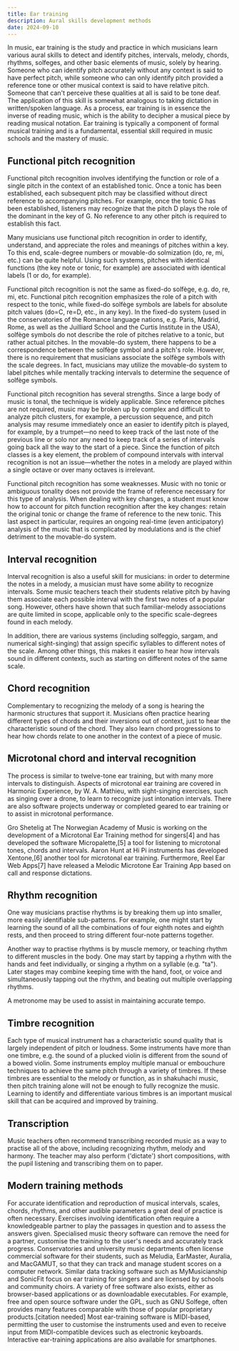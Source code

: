 ```yaml
---
title: Ear training
description: Aural skills development methods
date: 2024-09-10
---
```


In music, ear training is the study and practice in which musicians learn various aural skills to detect and identify pitches, intervals, melody, chords, rhythms, solfeges, and other basic elements of music, solely by hearing. Someone who can identify pitch accurately without any context is said to have perfect pitch, while someone who can only identify pitch provided a reference tone or other musical context is said to have relative pitch. Someone that can't perceive these qualities at all is said to be tone deaf. The application of this skill is somewhat analogous to taking dictation in written/spoken language. As a process, ear training is in essence the inverse of reading music, which is the ability to decipher a musical piece by reading musical notation. Ear training is typically a component of formal musical training and is a fundamental, essential skill required in music schools and the mastery of music.

## Functional pitch recognition

Functional pitch recognition involves identifying the function or role of a single pitch in the context of an established tonic. Once a tonic has been established, each subsequent pitch may be classified without direct reference to accompanying pitches. For example, once the tonic G has been established, listeners may recognize that the pitch D plays the role of the dominant in the key of G. No reference to any other pitch is required to establish this fact.

Many musicians use functional pitch recognition in order to identify, understand, and appreciate the roles and meanings of pitches within a key. To this end, scale-degree numbers or movable-do solmization (do, re, mi, etc.) can be quite helpful. Using such systems, pitches with identical functions (the key note or tonic, for example) are associated with identical labels (1 or do, for example).

Functional pitch recognition is not the same as fixed-do solfège, e.g. do, re, mi, etc. Functional pitch recognition emphasizes the role of a pitch with respect to the tonic, while fixed-do solfège symbols are labels for absolute pitch values (do=C, re=D, etc., in any key). In the fixed-do system (used in the conservatories of the Romance language nations, e.g. Paris, Madrid, Rome, as well as the Juilliard School and the Curtis Institute in the USA), solfège symbols do not describe the role of pitches relative to a tonic, but rather actual pitches. In the movable-do system, there happens to be a correspondence between the solfège symbol and a pitch's role. However, there is no requirement that musicians associate the solfège symbols with the scale degrees. In fact, musicians may utilize the movable-do system to label pitches while mentally tracking intervals to determine the sequence of solfège symbols.

Functional pitch recognition has several strengths. Since a large body of music is tonal, the technique is widely applicable. Since reference pitches are not required, music may be broken up by complex and difficult to analyze pitch clusters, for example, a percussion sequence, and pitch analysis may resume immediately once an easier to identify pitch is played, for example, by a trumpet—no need to keep track of the last note of the previous line or solo nor any need to keep track of a series of intervals going back all the way to the start of a piece. Since the function of pitch classes is a key element, the problem of compound intervals with interval recognition is not an issue—whether the notes in a melody are played within a single octave or over many octaves is irrelevant.

Functional pitch recognition has some weaknesses. Music with no tonic or ambiguous tonality does not provide the frame of reference necessary for this type of analysis. When dealing with key changes, a student must know how to account for pitch function recognition after the key changes: retain the original tonic or change the frame of reference to the new tonic. This last aspect in particular, requires an ongoing real-time (even anticipatory) analysis of the music that is complicated by modulations and is the chief detriment to the movable-do system.

## Interval recognition

Interval recognition is also a useful skill for musicians: in order to determine the notes in a melody, a musician must have some ability to recognize intervals. Some music teachers teach their students relative pitch by having them associate each possible interval with the first two notes of a popular song. However, others have shown that such familiar-melody associations are quite limited in scope, applicable only to the specific scale-degrees found in each melody.

In addition, there are various systems (including solfeggio, sargam, and numerical sight-singing) that assign specific syllables to different notes of the scale. Among other things, this makes it easier to hear how intervals sound in different contexts, such as starting on different notes of the same scale.

## Chord recognition

Complementary to recognizing the melody of a song is hearing the harmonic structures that support it. Musicians often practice hearing different types of chords and their inversions out of context, just to hear the characteristic sound of the chord. They also learn chord progressions to hear how chords relate to one another in the context of a piece of music.

## Microtonal chord and interval recognition

The process is similar to twelve-tone ear training, but with many more intervals to distinguish. Aspects of microtonal ear training are covered in Harmonic Experience, by W. A. Mathieu, with sight-singing exercises, such as singing over a drone, to learn to recognize just intonation intervals. There are also software projects underway or completed geared to ear training or to assist in microtonal performance.

Gro Shetelig at The Norwegian Academy of Music is working on the development of a Microtonal Ear Training method for singers[4] and has developed the software Micropalette,[5] a tool for listening to microtonal tones, chords and intervals. Aaron Hunt at Hi Pi instruments has developed Xentone,[6] another tool for microtonal ear training. Furthermore, Reel Ear Web Apps[7] have released a Melodic Microtone Ear Training App based on call and response dictations.

## Rhythm recognition
	

One way musicians practise rhythms is by breaking them up into smaller, more easily identifiable sub-patterns. For example, one might start by learning the sound of all the combinations of four eighth notes and eighth rests, and then proceed to string different four-note patterns together.

Another way to practise rhythms is by muscle memory, or teaching rhythm to different muscles in the body. One may start by tapping a rhythm with the hands and feet individually, or singing a rhythm on a syllable (e.g. "ta"). Later stages may combine keeping time with the hand, foot, or voice and simultaneously tapping out the rhythm, and beating out multiple overlapping rhythms.

A metronome may be used to assist in maintaining accurate tempo.

## Timbre recognition

Each type of musical instrument has a characteristic sound quality that is largely independent of pitch or loudness. Some instruments have more than one timbre, e.g. the sound of a plucked violin is different from the sound of a bowed violin. Some instruments employ multiple manual or embouchure techniques to achieve the same pitch through a variety of timbres. If these timbres are essential to the melody or function, as in shakuhachi music, then pitch training alone will not be enough to fully recognize the music. Learning to identify and differentiate various timbres is an important musical skill that can be acquired and improved by training.

## Transcription

Music teachers often recommend transcribing recorded music as a way to practise all of the above, including recognizing rhythm, melody and harmony. The teacher may also perform ('dictate') short compositions, with the pupil listening and transcribing them on to paper.

## Modern training methods

For accurate identification and reproduction of musical intervals, scales, chords, rhythms, and other audible parameters a great deal of practice is often necessary. Exercises involving identification often require a knowledgeable partner to play the passages in question and to assess the answers given. Specialised music theory software can remove the need for a partner, customise the training to the user's needs and accurately track progress. Conservatories and university music departments often license commercial software for their students, such as Meludia, EarMaster, Auralia, and MacGAMUT, so that they can track and manage student scores on a computer network. Similar data tracking software such as MyMusicianship and SonicFit focus on ear training for singers and are licensed by schools and community choirs. A variety of free software also exists, either as browser-based applications or as downloadable executables. For example, free and open source software under the GPL, such as GNU Solfege, often provides many features comparable with those of popular proprietary products.[citation needed] Most ear-training software is MIDI-based, permitting the user to customise the instruments used and even to receive input from MIDI-compatible devices such as electronic keyboards. Interactive ear-training applications are also available for smartphones.